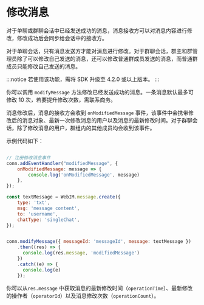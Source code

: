 # 修改消息

对于单聊或群聊会话中已经发送成功的消息，消息接收方可以对消息内容进行修改，修改成功后会同步给会话中的接收方。

对于单聊会话，只有消息发送方才能对消息进行修改。对于群聊会话，群主和群管理员除了可以修改自己发送的消息，还可以修改普通群成员发送的消息，而普通群成员只能修改自己发送的消息。

:::notice
若使用该功能，需将 SDK 升级至 4.2.0 或以上版本。
:::

你可以调用 `modifyMessage` 方法修改已经发送成功的消息。一条消息默认最多可修改 10 次，若要提升修改次数，需联系商务。

消息修改后，消息的接收方会收到 `onModifiedMessage` 事件，该事件中会携带修改后的消息对象、最新一次修改消息的用户以及消息的最新修改时间。对于群聊会话，除了修改消息的用户，群组内的其他成员均会收到该事件。

示例代码如下：

```javascript

// 注册修改消息事件
conn.addEventHandler("modifiedMessage", {
    onModifiedMessage: message => {
        console.log('onModifiedMessage', message)
    },
});

const textMessage = WebIM.message.create({
    type: 'txt',
    msg: 'message content',
    to: 'username',
    chatType: 'singleChat',
});


conn.modifyMessage({ messageId: 'messageId', message: textMessage })
    .then((res) => {
      console.log(res.message, 'modifiedMessage')
    })
    .catch((e) => {
      console.log(e)
    });

```

你可以从`res.message` 中获取消息的最新修改时间（`operationTime`）、最新修改的操作者（`operatorId`）以及消息修改次数（`operationCount`）。



